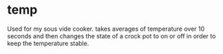 temp
====
Used for my sous vide cooker. takes averages of temperature over 10 seconds and then changes the state of a crock pot to on or off in order to keep the temperature stable.
